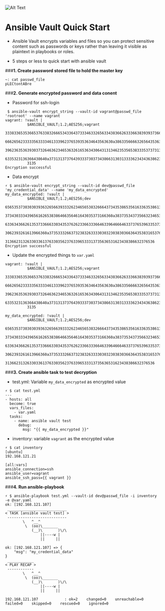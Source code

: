 ![Alt Text](https://dev-to-uploads.s3.amazonaws.com/i/6cnjpie87oe1wxdfy3bc.jpg)
# Ansible Vault Quick Start
- Ansible Vault encrypts variables and files so you can protect sensitive content such as passwords or keys rather than leaving it visible as plaintext in playbooks or roles. 

- 5 steps or less to quick start with ansible vault

###**1. Create password stored file to hold the master key**
```
~: cat passwd_file
pLECtontABre
```
###**2. Generate encrypted password and data conent**
- Password for ssh-login
```
 $ ansible-vault encrypt_string --vault-id vagrant@passwd_file 'rootroot' --name vagrant
vagrant: !vault |
          $ANSIBLE_VAULT;1.2;AES256;vagrant
          33383365353665376338326665343364373334633265633438366263336638393937366661333430
          6662656233333563333461333962376539353634643563630a386335666632656435363863366339
          39623635363930373264636234653632616536343064313134623535653833353737313236313064
          6335323136366438640a373131373764393337303734386631303133336234343638623233356430
          3135
Encryption successful
```

- Data encrypt
```
⚡ $ ansible-vault encrypt_string --vault-id dev@passwd_file 'my_credential_data' --name 'my_data_encrypted' 
my_data_encrypted: !vault |
          $ANSIBLE_VAULT;1.2;AES256;dev
          65653537303030393632656639333262346565383266643734353865356163363538613736316465
          3734303334396561626538386466356461643035373166360a383735343735663234653736626565
          63363436626135373366633034353762623366333664633964666463373765396335373737313035
          3062393261613966360a373533326637323832633330303230383036636435383165376230656133
          31366231326330336137633035623763396533313735636531623438386632376536
Encryption successful
```

- Update the encrypted things to `var.yaml`
```
vagrant: !vault |
          $ANSIBLE_VAULT;1.2;AES256;vagrant
          33383365353665376338326665343364373334633265633438366263336638393937366661333430
          6662656233333563333461333962376539353634643563630a386335666632656435363863366339
          39623635363930373264636234653632616536343064313134623535653833353737313236313064
          6335323136366438640a373131373764393337303734386631303133336234343638623233356430
          3135

my_data_encrypted: !vault |
          $ANSIBLE_VAULT;1.2;AES256;dev
          65653537303030393632656639333262346565383266643734353865356163363538613736316465
          3734303334396561626538386466356461643035373166360a383735343735663234653736626565
          63363436626135373366633034353762623366333664633964666463373765396335373737313035
          3062393261613966360a373533326637323832633330303230383036636435383165376230656133
          31366231326330336137633035623763396533313735636531623438386632376536
```

###**3. Create ansible task to test decryption**
- test.yml: Variable `my_data_encrypted` as encrypted value
```
⚡ $ cat test.yml 
---
- hosts: all
  become: true
  vars_files:
    - var.yaml
  tasks:
    - name: ansible vault test
      debug:
        msg: "{{ my_data_encrypted }}"
```
- inventory: variable `vagrant` as the encrypted value
```
⚡ $ cat inventory 
[ubuntu]
192.168.121.21

[all:vars]
ansible_connection=ssh
ansible_user=vagrant
ansible_ssh_pass={{ vagrant }}
```

###**4. Run ansible-playbook**
```
⚡ $ ansible-playbook test.yml --vault-id dev@passwd_file -i inventory -e @var.yaml
ok: [192.168.121.107]
 ___________________________
< TASK [ansible vault test] >
 ---------------------------
        \   ^__^
         \  (oo)\_______
            (__)\       )\/\
                ||----w |
                ||     ||

ok: [192.168.121.107] => {
    "msg": "my_credential_data"
}
 ____________
< PLAY RECAP >
 ------------
        \   ^__^
         \  (oo)\_______
            (__)\       )\/\
                ||----w |
                ||     ||

192.168.121.107            : ok=2    changed=0    unreachable=0    failed=0    skipped=0    rescued=0    ignored=0   
```

